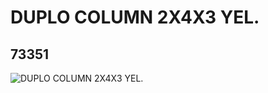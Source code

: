 # DUPLO COLUMN 2X4X3 YEL.
## 73351
![DUPLO COLUMN 2X4X3 YEL.](https://lc-www-live-s.legocdn.com/media/bricks/5/2/73378.jpg)